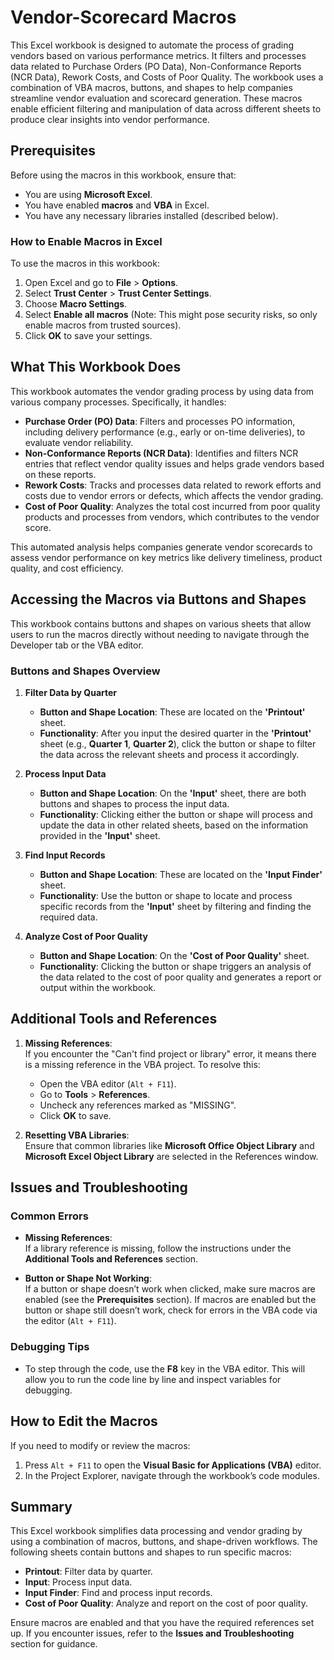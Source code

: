 # Vendor-Scorecard Macros

This Excel workbook is designed to automate the process of grading vendors based on various performance metrics. It filters and processes data related to Purchase Orders (PO Data), Non-Conformance Reports (NCR Data), Rework Costs, and Costs of Poor Quality. The workbook uses a combination of VBA macros, buttons, and shapes to help companies streamline vendor evaluation and scorecard generation. These macros enable efficient filtering and manipulation of data across different sheets to produce clear insights into vendor performance.

## Prerequisites

Before using the macros in this workbook, ensure that:
- You are using **Microsoft Excel**.
- You have enabled **macros** and **VBA** in Excel.
- You have any necessary libraries installed (described below).

### How to Enable Macros in Excel
To use the macros in this workbook:
1. Open Excel and go to **File** > **Options**.
2. Select **Trust Center** > **Trust Center Settings**.
3. Choose **Macro Settings**.
4. Select **Enable all macros** (Note: This might pose security risks, so only enable macros from trusted sources).
5. Click **OK** to save your settings.

## What This Workbook Does

This workbook automates the vendor grading process by using data from various company processes. Specifically, it handles:

- **Purchase Order (PO) Data**: Filters and processes PO information, including delivery performance (e.g., early or on-time deliveries), to evaluate vendor reliability.
- **Non-Conformance Reports (NCR Data)**: Identifies and filters NCR entries that reflect vendor quality issues and helps grade vendors based on these reports.
- **Rework Costs**: Tracks and processes data related to rework efforts and costs due to vendor errors or defects, which affects the vendor grading.
- **Cost of Poor Quality**: Analyzes the total cost incurred from poor quality products and processes from vendors, which contributes to the vendor score.

This automated analysis helps companies generate vendor scorecards to assess vendor performance on key metrics like delivery timeliness, product quality, and cost efficiency.

## Accessing the Macros via Buttons and Shapes

This workbook contains buttons and shapes on various sheets that allow users to run the macros directly without needing to navigate through the Developer tab or the VBA editor.

### Buttons and Shapes Overview

1. **Filter Data by Quarter**
   - **Button and Shape Location**: These are located on the **'Printout'** sheet.
   - **Functionality**: After you input the desired quarter in the **'Printout'** sheet (e.g., **Quarter 1**, **Quarter 2**), click the button or shape to filter the data across the relevant sheets and process it accordingly.

2. **Process Input Data**
   - **Button and Shape Location**: On the **'Input'** sheet, there are both buttons and shapes to process the input data.
   - **Functionality**: Clicking either the button or shape will process and update the data in other related sheets, based on the information provided in the **'Input'** sheet.

3. **Find Input Records**
   - **Button and Shape Location**: These are located on the **'Input Finder'** sheet.
   - **Functionality**: Use the button or shape to locate and process specific records from the **'Input'** sheet by filtering and finding the required data.

4. **Analyze Cost of Poor Quality**
   - **Button and Shape Location**: On the **'Cost of Poor Quality'** sheet.
   - **Functionality**: Clicking the button or shape triggers an analysis of the data related to the cost of poor quality and generates a report or output within the workbook.

## Additional Tools and References

1. **Missing References**:  
   If you encounter the "Can't find project or library" error, it means there is a missing reference in the VBA project. To resolve this:
   - Open the VBA editor (`Alt + F11`).
   - Go to **Tools** > **References**.
   - Uncheck any references marked as "MISSING".
   - Click **OK** to save.

2. **Resetting VBA Libraries**:  
   Ensure that common libraries like **Microsoft Office Object Library** and **Microsoft Excel Object Library** are selected in the References window.

## Issues and Troubleshooting

### Common Errors
- **Missing References**:  
  If a library reference is missing, follow the instructions under the **Additional Tools and References** section.
  
- **Button or Shape Not Working**:  
  If a button or shape doesn’t work when clicked, make sure macros are enabled (see the **Prerequisites** section). If macros are enabled but the button or shape still doesn’t work, check for errors in the VBA code via the editor (`Alt + F11`).

### Debugging Tips
- To step through the code, use the **F8** key in the VBA editor. This will allow you to run the code line by line and inspect variables for debugging.

## How to Edit the Macros

If you need to modify or review the macros:
1. Press `Alt + F11` to open the **Visual Basic for Applications (VBA)** editor.
2. In the Project Explorer, navigate through the workbook’s code modules.

## Summary

This Excel workbook simplifies data processing and vendor grading by using a combination of macros, buttons, and shape-driven workflows. The following sheets contain buttons and shapes to run specific macros:
- **Printout**: Filter data by quarter.
- **Input**: Process input data.
- **Input Finder**: Find and process input records.
- **Cost of Poor Quality**: Analyze and report on the cost of poor quality.

Ensure macros are enabled and that you have the required references set up. If you encounter issues, refer to the **Issues and Troubleshooting** section for guidance.
